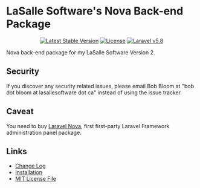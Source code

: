 # LaSalle Software's Nova Back-end Package

<p align="center">
<a href="https://packagist.org/packages/lasallesoftware/lsv2-novabackend-pkg"><img src="https://poser.pugx.org/lasallesoftware/lsv2-novabackend-pkg/v/stable.svg" alt="Latest Stable Version"></a>
<a href="https://packagist.org/packages/lasallesoftware/lsv2-novabackend-pkg"><img src="https://poser.pugx.org/lasallesoftware/lsv2-novabackend-pkg/license.svg" alt="License"></a>
<a href="https://laravel.com/"><img src="https://img.shields.io/badge/Laravel-v5.8-brightgreen.svg?style=flat-square" alt="Laravel v5.8"></a> 
</p>

Nova back-end package for my LaSalle Software Version 2.

## Security

If you discover any security related issues, please email Bob Bloom at "bob dot bloom at lasallesoftware dot ca" instead of using the issue tracker.

## Caveat

You need to buy [Laravel Nova](https://nova.laravel.com/), first first-party Laravel Framework administration panel package.

## Links

* [Change Log](CHANGELOG.md)
* [Installation](https://github.com/LaSalleSoftware/lsv2-adminbackend-app/INSTALLATION.md)
* [MIT License File](LICENSE.md)
